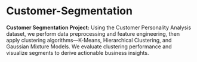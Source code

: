 # Customer-Segmentation
**Customer Segmentation Project:** Using the Customer Personality Analysis dataset, we perform data preprocessing and feature engineering, then apply clustering algorithms—K-Means, Hierarchical Clustering, and Gaussian Mixture Models. We evaluate clustering performance and visualize segments to derive actionable business insights.

